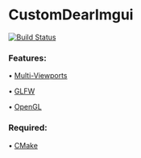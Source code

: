 # CustomDearImgui
[![Build Status](https://github.com/Raven-s-Soul/CustomDearImgui/actions/workflows/main.yaml/badge.svg?event=push)](https://github.com/Raven-s-Soul/CustomDearImgui/actions?workflow=Build)

### Features:
•  [Multi-Viewports](https://github.com/ocornut/imgui/wiki/Multi-Viewports)

•  [GLFW](https://github.com/glfw/glfw)

•  [OpenGL](https://it.wikipedia.org/wiki/OpenGL)

### Required:
•  [CMake](https://github.com/Kitware/CMake)
